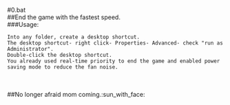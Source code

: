 #0.bat
</br>
##End the game with the fastest speed.
</br>
###Usage:
</br>
```
Into any folder, create a desktop shortcut.
The desktop shortcut- right click- Properties- Advanced- check "run as Administrator".
Double-click the desktop shortcut.
You already used real-time priority to end the game and enabled power saving mode to reduce the fan noise.
```
</br>
</br>
##No longer afraid mom coming.:sun_with_face:
